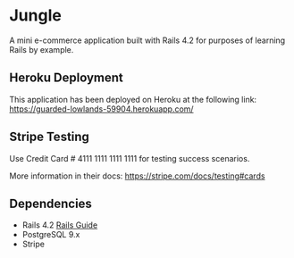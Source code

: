 # Jungle

A mini e-commerce application built with Rails 4.2 for purposes of learning Rails by example.

## Heroku Deployment

This application has been deployed on Heroku at the following link: https://guarded-lowlands-59904.herokuapp.com/

## Stripe Testing

Use Credit Card # 4111 1111 1111 1111 for testing success scenarios.

More information in their docs: <https://stripe.com/docs/testing#cards>

## Dependencies

* Rails 4.2 [Rails Guide](http://guides.rubyonrails.org/v4.2/)
* PostgreSQL 9.x
* Stripe
